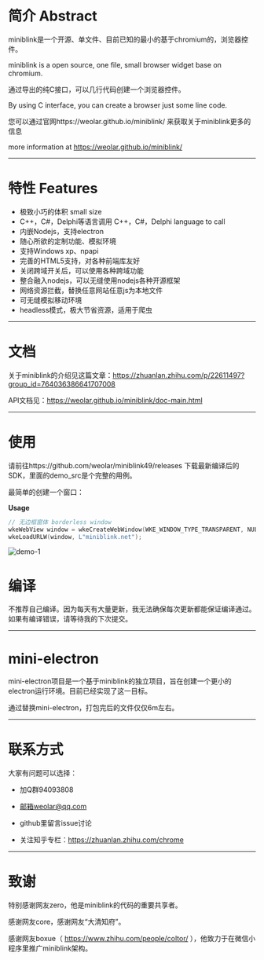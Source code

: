 # 简介 Abstract

miniblink是一个开源、单文件、目前已知的最小的基于chromium的，浏览器控件。

miniblink is a open source, one file, small browser widget base on chromium.

通过导出的纯C接口，可以几行代码创建一个浏览器控件。

By using C interface, you can create a browser just some line code.

您可以通过官网https://weolar.github.io/miniblink/ 来获取关于miniblink更多的信息

more information at https://weolar.github.io/miniblink/

----

# 特性 Features

- 极致小巧的体积 small size
- C++，C#，Delphi等语言调用 C++，C#，Delphi language to call
- 内嵌Nodejs，支持electron 
- 随心所欲的定制功能、模拟环境
- 支持Windows xp、npapi
- 完善的HTML5支持，对各种前端库友好
- 关闭跨域开关后，可以使用各种跨域功能
- 整合融入nodejs，可以无缝使用nodejs各种开源框架
- 网络资源拦截，替换任意网站任意js为本地文件
- 可无缝模拟移动环境
- headless模式，极大节省资源，适用于爬虫

----

# 文档

关于miniblink的介绍见这篇文章：https://zhuanlan.zhihu.com/p/22611497?group_id=764036386641707008

API文档见：https://weolar.github.io/miniblink/doc-main.html 

----

# 使用
请前往https://github.com/weolar/miniblink49/releases 下载最新编译后的SDK，里面的demo_src是个完整的用例。

最简单的创建一个窗口：

**Usage**

```cpp
// 无边框窗体 borderless window
wkeWebView window = wkeCreateWebWindow(WKE_WINDOW_TYPE_TRANSPARENT, NULL, 0, 0, 640, 480);  
wkeLoadURLW(window, L"miniblink.net");
```
![demo-1](https://weolar.github.io/miniblink/assets/images/demo-0.gif)

# 编译

不推荐自己编译。因为每天有大量更新，我无法确保每次更新都能保证编译通过。如果有编译错误，请等待我的下次提交。

----

# mini-electron

mini-electron项目是一个基于miniblink的独立项目，旨在创建一个更小的electron运行环境。目前已经实现了这一目标。

通过替换mini-electron，打包完后的文件仅仅6m左右。

----

# 联系方式

大家有问题可以选择：

- 加Q群94093808

- 邮箱weolar@qq.com

- github里留言issue讨论

- 关注知乎专栏：https://zhuanlan.zhihu.com/chrome

----

# 致谢

特别感谢网友zero，他是miniblink的代码的重要共享者。

感谢网友core，感谢网友“大清知府”。

感谢网友boxue（ https://www.zhihu.com/people/coltor/ ），他致力于在微信小程序里推广miniblink架构。


